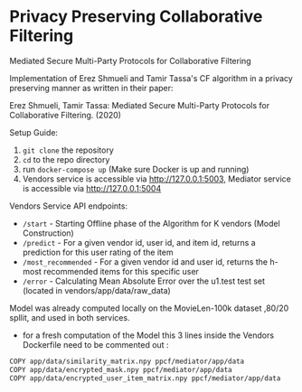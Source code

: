 # Privacy Preserving Collaborative Filtering
Mediated Secure Multi-Party Protocols for Collaborative Filtering

Implementation of Erez Shmueli and Tamir Tassa's CF algorithm in a privacy preserving manner as written in their paper:

Erez Shmueli, Tamir Tassa: Mediated Secure Multi-Party Protocols for Collaborative Filtering. (2020)

Setup Guide:

1. `git clone` the repository
2. `cd` to the repo directory
3. run `docker-compose up` (Make sure Docker is up and running)
4. Vendors service is accessible via http://127.0.0.1:5003,
   Mediator service is accessible via http://127.0.0.1:5004
   
  Vendors Service API endpoints:
  
  - `/start` - Starting Offline phase of the Algorithm for K vendors (Model Construction) 
  - `/predict` - For a given vendor id, user id, and item id, returns a prediction for this user rating of the item
  - `/most_recommended` - For a given vendor id and user id, returns the h-most recommended items for this specific user
  - `/error` - Calculating Mean Absolute Error over the u1.test test set (located in vendors/app/data/raw_data)
  
  Model was already computed locally on the MovieLen-100k dataset ,80/20 spllit, and used in both services.
  - for a fresh computation of the Model this 3 lines inside the Vendors Dockerfile need to be commented out :
```sh
COPY app/data/similarity_matrix.npy ppcf/mediator/app/data
COPY app/data/encrypted_mask.npy ppcf/mediator/app/data
COPY app/data/encrypted_user_item_matrix.npy ppcf/mediator/app/data
